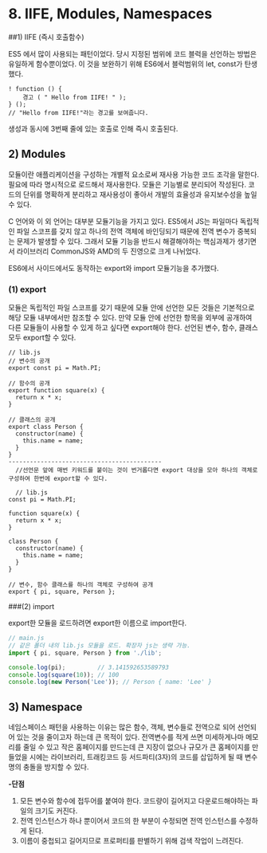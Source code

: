 # 8. IIFE, Modules, Namespaces

##1) IIFE (즉시 호출함수)

ES5 에서 많이 사용되는 패턴이었다. 당시 지정된 범위에 코드 블럭을 선언하는 방법은 유일하게 함수뿐이었다. 이 것을 보완하기 위해 ES6에서 블럭범위의 let, const가 탄생했다.

```JS
! function () {
    경고 ( " Hello from IIFE! " );
} ();
// "Hello from IIFE!"라는 경고를 보여줍니다.
```

생성과 동시에 3번째 줄에 있는 호출로 인해 즉시 호출된다. 

## 2) Modules

모듈이란 애플리케이션을 구성하는 개별적 요소로써 재사용 가능한 코드 조각을 말한다. 필요에 따라 명시적으로 로드해서 재사용한다. 모듈은 기능별로 분리되어 작성된다. 코드의 단위를 명확하게 분리하고 재사용성이 좋아서 개발의 효율성과 유지보수성을 높일 수 있다.

C 언어와 이 외 언어는 대부분 모듈기능을 가지고 있다. ES5에서 JS는 파일마다 독립적인 파일 스코프를 갖지 않고 하나의 전역 객체에 바인딩되기 때문에 전역 변수가 중복되는 문제가 발생할 수 있다. 그래서 모듈 기능을 반드시 해결해야하는 핵심과제가 생기면서 라이브러리  CommonJS와 AMD의 두 진영으로 크게 나뉘었다. 

ES6에서 사이드에서도 동작하는 export와 import 모듈기능을 추가했다. 

### (1) export

모듈은 독립적인 파일 스코프를 갖기 때문에 모듈 안에 선언한 모든 것들은 기본적으로 해당 모듈 내부에서만 참조할 수 있다. 만약 모듈 안에 선언한 항목을 외부에 공개하여 다른 모듈들이 사용할 수 있게 하고 싶다면 export해야 한다. 선언된 변수, 함수, 클래스 모두 export할 수 있다.

```JS
// lib.js
// 변수의 공개
export const pi = Math.PI;

// 함수의 공개
export function square(x) {
  return x * x;
}

// 클래스의 공개
export class Person {
  constructor(name) {
    this.name = name;
  }
}
-------------------------------------------
  //선언문 앞에 매번 키워드를 붙이는 것이 번거롭다면 export 대상을 모아 하나의 객체로 구성하여 한번에 export할 수 있다.
  
  // lib.js
const pi = Math.PI;

function square(x) {
  return x * x;
}

class Person {
  constructor(name) {
    this.name = name;
  }
}

// 변수, 함수 클래스를 하나의 객체로 구성하여 공개
export { pi, square, Person };
```

###(2) import

export한 모듈을 로드하려면 export한 이름으로 import한다.

```js
// main.js
// 같은 폴더 내의 lib.js 모듈을 로드. 확장자 js는 생략 가능.
import { pi, square, Person } from './lib';

console.log(pi);         // 3.141592653589793
console.log(square(10)); // 100
console.log(new Person('Lee')); // Person { name: 'Lee' }
```

## 3) Namespace

네임스페이스 패턴을 사용하는 이유는 많은 함수, 객체, 변수들로 전역으로 되어 선언되어 있는 것을 줄이고자 하는데 큰 목적이 있다. 
전역변수를 적게 쓰면 미세하게나마 메모리를 줄일 수 있고 작은 홈페이지를 만드는데 큰 지장이 없으나 규모가 큰 홈페이지를 만들었을 시에는 라이브러리, 트래킹코드 등 서드파티(3자)의 코드를 삽입하게 될 때 변수명의 충돌을 방지할 수 있다.

**-단점**
1) 모든 변수와 함수에 접두어를 붙여야 한다. 코드량이 길어지고 다운로드해야하는 파일의 크기도 커진다. 
2) 전역 인스턴스가 하나 뿐이어서 코드의 한 부분이 수정되면 전역 인스턴스를 수정하게 된다. 
3) 이름이 중첩되고 길어지므로 프로퍼티를 판별하기 위해 검색 작업이 느려진다.
